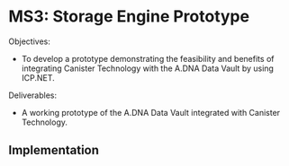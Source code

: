 # MS3: Storage Engine Prototype
Objectives: 
* To develop a prototype demonstrating the feasibility and benefits of  integrating Canister Technology with the A.DNA Data Vault by using ICP.NET.

Deliverables:
* A working prototype of the A.DNA Data Vault integrated with Canister Technology.

## Implementation